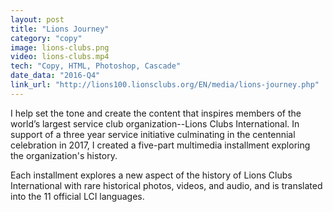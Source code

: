 ```yaml
---
layout: post
title: "Lions Journey"
category: "copy"
image: lions-clubs.png
video: lions-clubs.mp4
tech: "Copy, HTML, Photoshop, Cascade"
date_data: "2016-Q4"
link_url: "http://lions100.lionsclubs.org/EN/media/lions-journey.php" 
---
```


I help set the tone and create the content that inspires members of the world’s largest service club organization--Lions Clubs International. In support of a three year service initiative culminating in the centennial celebration in 2017, I created a five-part multimedia installment exploring the organization's history. 

Each installment explores a new aspect of the history of Lions Clubs International with rare historical photos, videos, and audio, and is translated into the 11 official LCI languages. 
